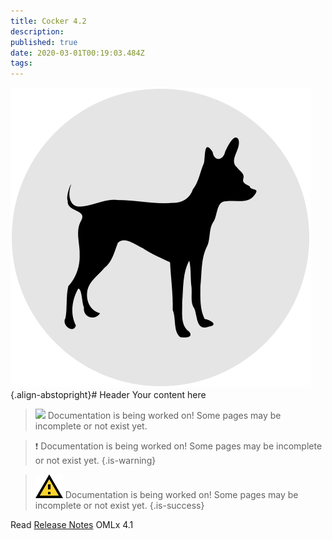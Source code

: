 ```yaml
---
title: Cocker 4.2
description: 
published: true
date: 2020-03-01T00:19:03.484Z
tags: 
---
```


![chwido-icon.svg](/assets/chwido-icon.svg){.align-abstopright}# Header
Your content here


<blockquote class="is-warning"><p><img class="emoji" src="https://twemoji.maxcdn.com/v/12.1.3/72x72/26a0.png"> Documentation is being worked on! Some pages may be incomplete or not exist yet.</p></blockquote>


> :heavy_exclamation_mark: Documentation is being worked on! Some pages may be incomplete or not exist yet.
{.is-warning}


> ![alert.svg](/assets/alert.svg) Documentation is being worked on! Some pages may be incomplete or not exist yet.
{.is-success}


Read [Release Notes](/en/releases/omlx41/omlx41_release_notes) OMLx 4.1
